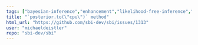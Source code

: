 ```yaml
---
tags: ["bayesian-inference","enhancement","likelihood-free-inference","machine-learning","parameter-estimation","pytorch","simulation-based-inference"]
title: "`posterior.to(\"cpu\")` method"
html_url: "https://github.com/sbi-dev/sbi/issues/1313"
user: "michaeldeistler"
repo: "sbi-dev/sbi"
---
```


